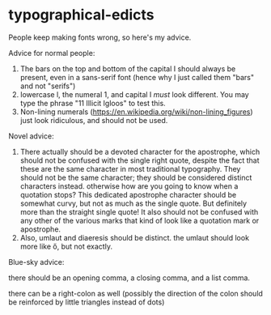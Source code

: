 # typographical-edicts

People keep making fonts wrong, so here's my advice.

Advice for normal people:

1. The bars on the top and bottom of the capital I should always be present, even in a sans-serif font (hence why I just called them "bars" and not "serifs")
2. lowercase l, the numeral 1, and capital I *must* look different. You may type the phrase "11 Illicit Igloos" to test this.
4. Non-lining numerals (https://en.wikipedia.org/wiki/non-lining_figures) just look ridiculous, and should not be used.

Novel advice:

1. There actually should be a devoted character for the apostrophe, which should not be confused with the single right quote, despite the fact that these are the same character in most traditional typography. They should not be the same character; they should be considered distinct characters instead. otherwise how are you going to know when a quotation stops? This dedicated apostrophe character should be somewhat curvy, but not as much as the single quote. But definitely more than the straight single quote! It also should not be confused with any other of the various marks that kind of look like a quotation mark or apostrophe.
2. Also, umlaut and diaeresis should be distinct. the umlaut should look more like ő, but not exactly.

Blue-sky advice:

there should be an opening comma, a closing comma, and a list comma.

there can be a right-colon as well (possibly the direction of the colon should be reinforced by little triangles instead of dots)
